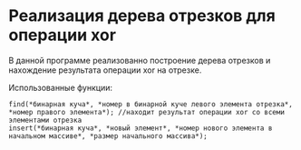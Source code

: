 # Реализация дерева отрезков для операции xor
В данной программе реализованно построение дерева отрезков и нахождение результата операции xor на отрезке.

Использованные функции:

    find(*бинарная куча*, *номер в бинарной куче левого элемента отрезка*, *номер правого элемента*); //находит результат операции xor со всеми элементами отрезка
    insert(*бинарная куча*, *новый элемент*, *номер нового элемента в начальном массиве*, *размер начального массива*);
